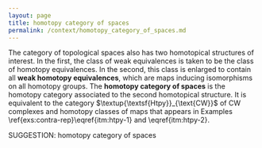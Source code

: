 ```yaml
---
layout: page
title: homotopy category of spaces
permalink: /context/homotopy_category_of_spaces.md
---
```

 The category of topological spaces also has two homotopical structures of interest. In the first, the class of weak equivalences is taken to be the class of homotopy equivalences. In the second, this class is enlarged to contain all **weak homotopy equivalences**, which are maps inducing isomorphisms on all homotopy groups.  The **homotopy category of spaces** is the homotopy category associated to the second homotopical structure. It is equivalent to the category $\textup{\textsf{Htpy}}_{\text{CW}}$ of CW complexes and homotopy classes of maps that appears in Examples \ref{exs:contra-rep}\eqref{itm:htpy-1} and \eqref{itm:htpy-2}.


SUGGESTION: homotopy category of spaces
